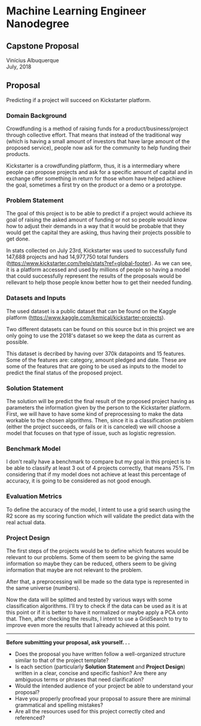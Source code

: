 # Machine Learning Engineer Nanodegree
## Capstone Proposal
Vinícius Albuquerque  
July, 2018

## Proposal
Predicting if a project will succeed on Kickstarter platform.

### Domain Background
Crowdfunding is a method of raising funds for a product/business/project through collective effort. That means that instead of the traditional way (which is having a small amount of investors that have large amount of the proposed service), people now ask for the community to help funding their products.

Kickstarter is a crowdfunding platform, thus, it is a intermediary where people can propose projects and ask for a specific amount of capital and in exchange offer something in return for those whom have helped achieve the goal, sometimes a first try on the product or a demo or a prototype.

### Problem Statement

The goal of this project is to be able to predict if a project would achieve its goal of raising the asked amount of funding or not so people would know how to adjust their demands in a way that it would be probable that they would get the capital they are asking, thus having their projects possible to get done. 

In stats collected on July 23rd, Kickstarter was used to successfully fund 147,688 projects and had 14,977,750 total funders (https://www.kickstarter.com/help/stats?ref=global-footer). As we can see, it is a platform accessed and used by millions of people so having a model that could successfully represent the results of the proposals would be rellevant to help those people know better how to get their needed funding. 


### Datasets and Inputs

The used dataset is a public dataset that can be found on the Kaggle platform (https://www.kaggle.com/kemical/kickstarter-projects).

Two different datasets can be found on this source but in this project we are only going to use the 2018's dataset so we keep the data as current as possible.

This dataset is decribed by having over 370k datapoints and 15 features. Some of the features are: category, amount pledged and date. These are some of the features that are going to be used as inputs to the model to predict the final status of the proposed project.

### Solution Statement

The solution will be predict the final result of the proposed project having as parameters the information given by the person to the Kickstarter platform. First, we will have to have some kind of preprocessing to make the data workable to the chosen algorithms. Then, since it is a classification problem (either the project succeeds, or fails or it is canceled) we will choose a model that focuses on that type of issue, such as logistic regression.

### Benchmark Model

I don't really have a benchmark to compare but my goal in this project is to be able to classify at least 3 out of 4 projects correctly, that means 75%. I'm considering that if my model does not achieve at least this percentage of accuracy, it is going to be considered as not good enough.

### Evaluation Metrics

To define the accuracy of the model, I intent to use a grid search using the R2 score as my scoring function which will validate the predict data with the real actual data.

### Project Design

The first steps of the projects would be to define which features would be relevant to our problems. Some of them seem to be giving the same information so maybe they can be reduced, others seem to be giving information that maybe are not relevant to the problem.

After that, a preprocessing will be made so the data type is represented in the same universe (numbers).

Now the data will be splitted and tested by various ways with some classification algorithms. I'll try to check if the data can be used as it is at this point or if it is better to have it normalized or maybe apply a PCA onto that. Then, after checking the results, I intent to use a GridSearch to try to improve even more the results that I already achieved at this point.

-----------

**Before submitting your proposal, ask yourself. . .**

- Does the proposal you have written follow a well-organized structure similar to that of the project template?
- Is each section (particularly **Solution Statement** and **Project Design**) written in a clear, concise and specific fashion? Are there any ambiguous terms or phrases that need clarification?
- Would the intended audience of your project be able to understand your proposal?
- Have you properly proofread your proposal to assure there are minimal grammatical and spelling mistakes?
- Are all the resources used for this project correctly cited and referenced?
